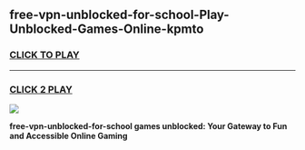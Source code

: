 
## free-vpn-unblocked-for-school-Play-Unblocked-Games-Online-kpmto
<h3>
<a href="https://premium76.site?title=free-vpn-unblocked-for-school&ref=25A">CLICK TO PLAY</a></h3>
<hr>

<h3>
<a href="https://premium76.site?title=free-vpn-unblocked-for-school&ref=25A">CLICK 2 PLAY</a>
  
</h3>

<a href="https://premium76.site?title=free-vpn-unblocked-for-school&ref=25A"><img src="https://clearcache.store/games.png"></a>


**free-vpn-unblocked-for-school games unblocked: Your Gateway to Fun and Accessible Online Gaming**
